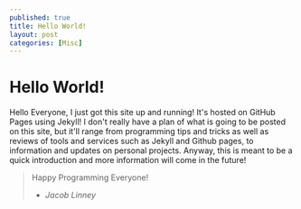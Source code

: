 ```yaml
---
published: true
title: Hello World!
layout: post
categories: [Misc]
---
```

# Hello World!
Hello Everyone, I just got this site up and running! It's hosted on GitHub Pages using Jekyll! I don't really have a plan of what is going to be posted on this site, but it'll range from programming tips and tricks as well as reviews of tools and services such as Jekyll and Github pages, to information and updates on personal projects. Anyway, this is meant to be a quick introduction and more information will come in the future! 

> Happy Programming Everyone!
>
> - <cite>Jacob Linney</cite>